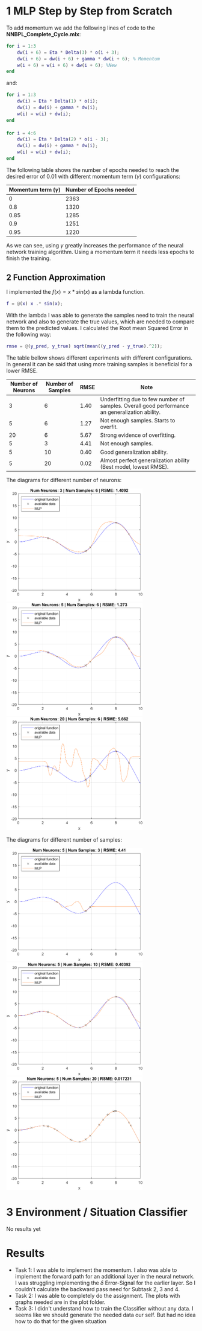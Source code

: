 # 1 MLP Step by Step from Scratch
To add momentum we add the following lines of code to the **NNBPL_Complete_Cycle.mlx**:

```matlab
for i = 1:3
	dw(i + 6) = Eta * Delta(3) * o(i + 3);
	dw(i + 6) = dw(i + 6) + gamma * dw(i + 6); % Momentum
	w(i + 6) = w(i + 6) + dw(i + 6); %New
end
```

and:

```matlab
for i = 1:3
	dw(i) = Eta * Delta(1) * o(i);
	dw(i) = dw(i) + gamma * dw(i);
	w(i) = w(i) + dw(i);
end

for i = 4:6
	dw(i) = Eta * Delta(2) * o(i - 3);
	dw(i) = dw(i) + gamma * dw(i);
	w(i) = w(i) + dw(i);
end    
```

The following table shows the number of epochs needed to reach the desired error of 0.01 with different momentum term ($\gamma$) configurations: 

| Momentum term ($\gamma$) | Number of Epochs needed |
| ------------------------ | ----------------------- |
| 0                        | 2363                    |
| 0.8                      | 1320                    |
| 0.85                     | 1285                    |
| 0.9                      | 1251                    |
| 0.95                     | 1220                    |

As we can see, using $\gamma$ greatly increases the performance of the neural network training algorithm. Using a momentum term it needs less epochs to finish the training.

## 2 Function Approximation

I implemented the $f(x) = x * sin(x)$ as a lambda function.  

```matlab
f = @(x) x .* sin(x);
```

With the lambda I was able to generate the samples need to train the neural network and also to generate the true values, which are needed to compare them to the predicted values. I calculated the Root mean Squared Error in the following way:

```matlab
rmse = @(y_pred, y_true) sqrt(mean((y_pred - y_true).^2));
```

The table bellow shows different experiments with different configurations. In general it can be said that using more training samples is beneficial for a lower RMSE.

| Number of Neurons | Number of Samples | RMSE | Note                                                         |
| ----------------- | ----------------- | ---- | ------------------------------------------------------------ |
| 3                 | 6                 | 1.40 | Underfitting due to few number of samples. Overall good performance an generalization ability. |
| 5                 | 6                 | 1.27 | Not enough samples. Starts to overfit.                       |
| 20                | 6                 | 5.67 | Strong evidence of overfitting.                              |
| 5                 | 3                 | 4.41 | Not enough samples.                                          |
| 5                 | 10                | 0.40 | Good generalization ability.                                 |
| 5                 | 20                | 0.02 | Almost perfect generalization ability (Best model, lowest RMSE). |



The diagrams for different number of neurons:

<img src="plots\n3s6.png" style="zoom:48%;" />
<img src="plots\n5s6.png" style="zoom:48%;" />
<img src="plots\n20s6.png" style="zoom:48%;" />

The diagrams for different number of samples:

<img src="plots\n5s3.png" style="zoom:48%;" />
<img src="plots\n5s10.png" style="zoom:48%;" />
<img src="plots\n5s20.png" style="zoom:48%;" />




# 3 Environment / Situation Classifier

No results yet




# Results

 * Task 1: I was able to implement the momentum. I also was able to implement the forward path for an additional layer in the neural network. I was struggling implementing the $\delta$ Error-Signal for the earlier layer. So I couldn't calculate the backward pass need for Subtask 2, 3 and 4.
 * Task 2: I was able to completely do the assignment. The plots with graphs needed are in the plot folder.
 * Task 3: I didn't understand how to train the Classifier without any data. I seems like we should generate the needed data our self. But had no idea how to do that for the given situation


